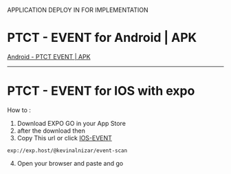  APPLICATION DEPLOY IN FOR IMPLEMENTATION

# PTCT - EVENT for Android | APK
[Android - PTCT EVENT | APK](https://github.com/kevinxcode/publish-app/raw/main/ct-event_v7.apk)

-----------------------------
# PTCT - EVENT for IOS with expo
How to : 
1. Download EXPO GO in your App Store
2. after the download then
3. Copy This url or click [IOS-EVENT](exp://exp.host/@kevinalnizar/event-scan)
```
exp://exp.host/@kevinalnizar/event-scan
```
4. Open your browser and paste and go
